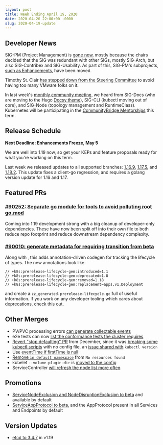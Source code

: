 ```yaml
---
layout: post
title: Week Ending April 19, 2020
date: 2020-04-20 22:00:00 -0000
slug: 2020-04-19-update
---
```


## Developer News

SIG-PM (Project Management) is [gone now](https://groups.google.com/forum/?utm_medium=email&utm_source=footer#!topic/kubernetes-dev/RU8iINF758Y), mostly because the chairs decided that the SIG was redundant with other SIGs, mostly SIG-Arch, but also SIG-Contribex and SIG-Usability.  As part of this, SIG-PM's subprojects, [such as Enhancements](https://github.com/kubernetes/enhancements/pull/1685), have been moved.

Timothy St. Clair [has stepped down from the Steering Committee](https://github.com/kubernetes/steering/pull/157) to avoid having too many VMware folks on it.

In last week's [monthly community meeting](http://bit.ly/k8scommunity), we heard from SIG-Docs (who are moving to the Hugo [Docsy theme](https://www.docsy.dev/)), SIG-CLI (kubectl moving out of core), and SIG-Node (topology management and RuntimeClass).  Kubernetes will be participating in the [CommunityBridge Mentorships](https://www.cncf.io/blog/2020/04/16/launching-communitybridge-mentorships-q2-2020/) this term.

## Release Schedule

**Next Deadline: Enhancements Freeze, May 5**

We are well into 1.19 now, so get your KEPs and feature proposals ready for what you're working on this term.

Last week we released updates to all supported branches: [1.16.9](https://github.com/kubernetes/kubernetes/blob/master/CHANGELOG/CHANGELOG-1.16.md/#v1169), [1.17.5](https://github.com/kubernetes/kubernetes/blob/master/CHANGELOG/CHANGELOG-1.17.md/#v1175), and [1.18.2](https://github.com/kubernetes/kubernetes/blob/master/CHANGELOG/CHANGELOG-1.18.md/#v1182).  This update fixes a client-go regression, and requires a golang version update for 1.16 and 1.17.

## Featured PRs

### [#90252: Separate go module for tools to avoid polluting root go.mod](https://github.com/kubernetes/kubernetes/pull/90252)

Coming into 1.19 development strong with a big cleanup of developer-only dependencies. These have now been split off into their own file to both reduce repo footprint and reduce downstream dependency complexity.

### [#90010: generate metadata for requiring transition from beta](https://github.com/kubernetes/kubernetes/pull/90010)

Along with [](), this adds annotation-driven codegen for tracking the lifecycle of types. The new annotations look like:

```
// +k8s:prerelease-lifecycle-gen:introduced=1.1
// +k8s:prerelease-lifecycle-gen:deprecated=1.8
// +k8s:prerelease-lifecycle-gen:removed=1.18
// +k8s:prerelease-lifecycle-gen:replacement=apps,v1,Deployment
```

and create a `zz_generated.prerelease-lifecycle.go` full of useful information. If you work on any developer tooling which cares about deprecations, check this out.

## Other Merges

* PV/PVC processing errors [can generate collectable events](https://github.com/kubernetes/kubernetes/pull/89845)
* e2e tests can now [list the conformance tests the cluster requires](https://github.com/kubernetes/kubernetes/pull/88924)
* [Revert "stop defaulting" PR](https://github.com/kubernetes/kubernetes/pull/90243) from December, since it was [breaking some kubectl scripts](https://github.com/kubernetes/kubernetes/issues/90074) with no config file, an [issue shared with](https://github.com/kubernetes/kubernetes/pull/89913) `kubectl version`
* Use [eventTime if firstTime is null](https://github.com/kubernetes/kubernetes/pull/89999)
* [Remove `in default namespace`](https://github.com/kubernetes/kubernetes/pull/89861) from `No resources found`
* kubelet `--volume-plugin-dir` is [moved to the config](https://github.com/kubernetes/kubernetes/pull/88480)
* ServiceController [will refresh the node list more often](https://github.com/kubernetes/kubernetes/pull/81185)

## Promotions

* [ServiceNodeExclusion and NodeDisruptionExclusion to beta](https://github.com/kubernetes/kubernetes/pull/90126) and available by default
* [ServiceAppProtocol to beta](https://github.com/kubernetes/kubernetes/pull/90023), and the AppProtocol present in all Services and Endpoints by default

## Version Updates

* [etcd to 3.4.7](https://github.com/kubernetes/kubernetes/pull/89913) in v1.19
